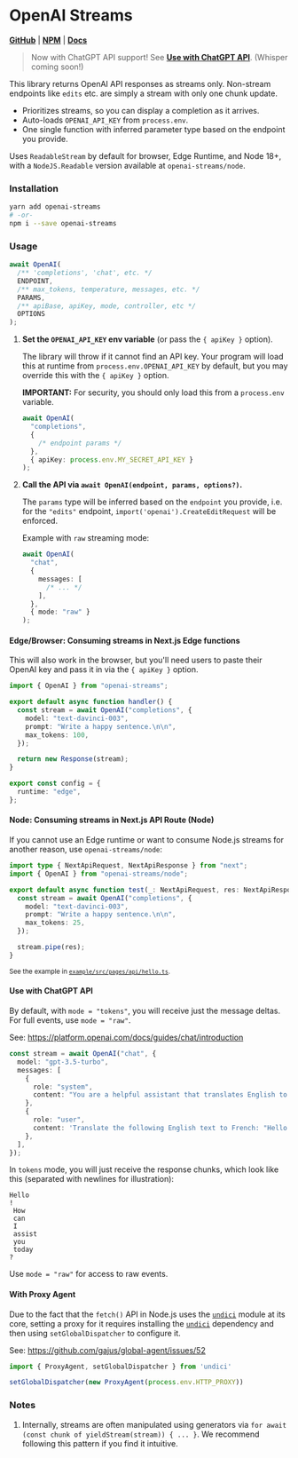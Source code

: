 # OpenAI Streams

[**GitHub**](https://github.com/SpellcraftAI/openai-streams) |
[**NPM**](https://npmjs.com/package/openai-streams) |
[**Docs**](https://openai-streams.vercel.app)

> Now with ChatGPT API support! See [**Use with ChatGPT
> API**](#use-with-chatgpt-api). (Whisper coming soon!)

This library returns OpenAI API responses as streams only. Non-stream endpoints
like `edits` etc. are simply a stream with only one chunk update.

- Prioritizes streams, so you can display a completion as it arrives.
- Auto-loads `OPENAI_API_KEY` from `process.env`.
- One single function with inferred parameter type based on the endpoint you
  provide.

Uses `ReadableStream` by default for browser, Edge Runtime, and Node 18+, with
a `NodeJS.Readable` version available at `openai-streams/node`.

### Installation

```bash
yarn add openai-streams
# -or-
npm i --save openai-streams
```

### Usage

```ts
await OpenAI(
  /** 'completions', 'chat', etc. */
  ENDPOINT,
  /** max_tokens, temperature, messages, etc. */
  PARAMS,
  /** apiBase, apiKey, mode, controller, etc */
  OPTIONS
);
```

1. **Set the `OPENAI_API_KEY` env variable** (or pass the `{ apiKey }` option).

   The library will throw if it cannot find an API key. Your program will load
   this at runtime from `process.env.OPENAI_API_KEY` by default, but you may
   override this with the `{ apiKey }` option.

   **IMPORTANT:** For security, you should only load this from a `process.env`
   variable.

   ```ts
   await OpenAI(
     "completions",
     {
       /* endpoint params */
     },
     { apiKey: process.env.MY_SECRET_API_KEY }
   );
   ```

2. **Call the API via `await OpenAI(endpoint, params, options?)`.**

   The `params` type will be inferred based on the `endpoint` you provide, i.e.
   for the `"edits"` endpoint, `import('openai').CreateEditRequest` will be
   enforced.

   Example with `raw` streaming mode:

   ```ts
   await OpenAI(
     "chat",
     {
       messages: [
         /* ... */
       ],
     },
     { mode: "raw" }
   );
   ```

#### Edge/Browser: Consuming streams in Next.js Edge functions

This will also work in the browser, but you'll need users to paste their OpenAI
key and pass it in via the `{ apiKey }` option.

```ts
import { OpenAI } from "openai-streams";

export default async function handler() {
  const stream = await OpenAI("completions", {
    model: "text-davinci-003",
    prompt: "Write a happy sentence.\n\n",
    max_tokens: 100,
  });

  return new Response(stream);
}

export const config = {
  runtime: "edge",
};
```

#### Node: Consuming streams in Next.js API Route (Node)

If you cannot use an Edge runtime or want to consume Node.js streams for another
reason, use `openai-streams/node`:

```ts
import type { NextApiRequest, NextApiResponse } from "next";
import { OpenAI } from "openai-streams/node";

export default async function test(_: NextApiRequest, res: NextApiResponse) {
  const stream = await OpenAI("completions", {
    model: "text-davinci-003",
    prompt: "Write a happy sentence.\n\n",
    max_tokens: 25,
  });

  stream.pipe(res);
}
```

<sub>See the example in
[`example/src/pages/api/hello.ts`](https://github.com/SpellcraftAI/openai-streams/blob/master/example/src/pages/api/hello.ts).</sub>
<sub>

#### Use with ChatGPT API

By default, with `mode = "tokens"`, you will receive just the message deltas.
For full events, use `mode = "raw"`.

See: https://platform.openai.com/docs/guides/chat/introduction

```ts
const stream = await OpenAI("chat", {
  model: "gpt-3.5-turbo",
  messages: [
    {
      role: "system",
      content: "You are a helpful assistant that translates English to French.",
    },
    {
      role: "user",
      content: 'Translate the following English text to French: "Hello world!"',
    },
  ],
});
```

In `tokens` mode, you will just receive the response chunks, which look like this
(separated with newlines for illustration):

```
Hello
!
 How
 can
 I
 assist
 you
 today
?
```

Use `mode = "raw"` for access to raw events.

#### With Proxy Agent

Due to the fact that the `fetch()` API in Node.js uses the [`undici`](https://www.npmjs.com/package/undici) module at its core, setting a proxy for it requires installing the [`undici`](https://www.npmjs.com/package/undici) dependency and then using `setGlobalDispatcher` to configure it.

See: https://github.com/gajus/global-agent/issues/52

```ts
import { ProxyAgent, setGlobalDispatcher } from 'undici'

setGlobalDispatcher(new ProxyAgent(process.env.HTTP_PROXY))
```

### Notes

1. Internally, streams are often manipulated using generators via `for await
(const chunk of yieldStream(stream)) { ... }`. We recommend following this
   pattern if you find it intuitive.
